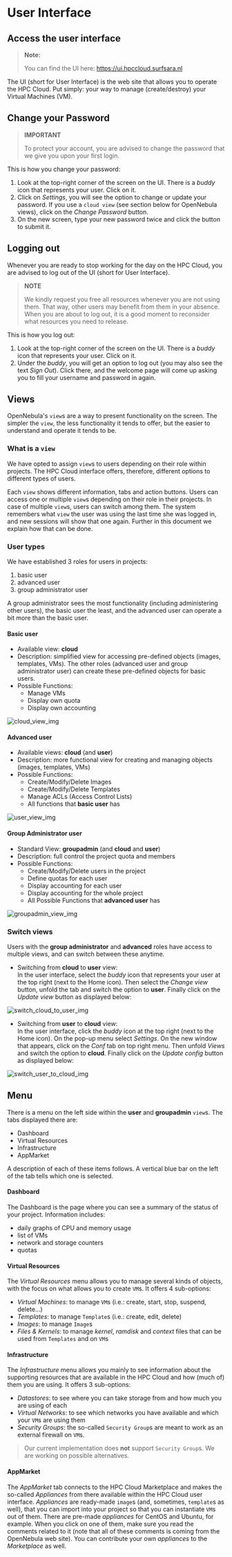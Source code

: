 # User Interface

## Access the user interface
>**Note:**
>
>You can find the UI here: https://ui.hpccloud.surfsara.nl

The UI (short for User Interface) is the web site that allows you to operate the HPC Cloud. Put simply: your way to manage (create/destroy) your Virtual Machines (VM). 

## Change your Password
> **IMPORTANT**
>
>To protect your account, you are advised to change the password that we give you upon your first login. 

This is how you change your password:

1. Look at the top-right corner of the screen on the UI. There is a _buddy_ icon that represents your user. Click on it.
2. Click on _Settings_, you will see the option to change or update your password. If you use a `cloud view` (see section below for OpenNebula views), click on the _Change Password_ button.
3. On the new screen, type your new password twice and click the button to submit it.

## Logging out

Whenever you are ready to stop working for the day on the HPC Cloud, you are advised to log out of the UI (short for User Interface).

> **NOTE**
>
> We kindly request you free all resources whenever you are not using them. That way, other users may benefit from them in your absence. When you are about to log out, it is a good moment to reconsider what resources you need to release.

This is how you log out:

1. Look at the top-right corner of the screen on the UI. There is a _buddy_ icon that represents your user. Click on it.
2. Under the _buddy_, you will get an option to log out (you may also see the text _Sign Out_). Click there, and the welcome page will come up asking you to fill your username and password in again.

## Views 
OpenNebula's `view`s are a way to present functionality on the screen. The simpler the `view`, the less functionality it tends to offer, but the easier to understand and operate it tends to be. 

### What is a `view`

We have opted to assign `view`s to users depending on their role within projects. The HPC Cloud interface offers, therefore, different options to different types of users. 

Each `view` shows different information, tabs and action buttons. Users can access one or multiple `view`s depending on their role in their projects. In case of multiple `view`s, users can switch among them. The system remembers what `view` the user was using the last time she was logged in, and new sessions will show that one again. Further in this document we explain how that can be done.

### User types
We have established 3 roles for users in projects:

1. basic user
2. advanced user
3. group administrator user

A group administrator sees the most functionality (including administering other users), the basic user the least, and the advanced user can operate a bit more than the basic user.

#### Basic user
* Available view: **cloud**
* Description: simplified view for accessing pre-defined objects (images, templates, VMs). The other roles (advanced user and group administrator user) can create these pre-defined objects for basic users. 
* Possible Functions: 
  * Manage VMs
  * Display own quota
  * Display own accounting
  
![cloud_view_img](https://doc.hpccloud.surfsara.nl/oortdoc/docs/raw/master/images/cloud_view.png)

#### Advanced user   
* Available views: **cloud** (and **user**)
* Description: more functional view for creating and managing objects (images, templates, VMs) 
* Possible Functions: 
  * Create/Modify/Delete Images
  * Create/Modify/Delete Templates
  * Manage ACLs (Access Control Lists)
  * All functions that **basic user** has
  
![user_view_img](https://doc.hpccloud.surfsara.nl/oortdoc/docs/raw/master/images/user_view.png) 

#### Group Administrator user 
* Standard View: **groupadmin** (and **cloud** and **user**)
* Description: full control the project quota and members
* Possible Functions: 
  * Create/Modify/Delete users in the project
  * Define quotas for each user
  * Display accounting for each user
  * Display accounting for the whole project
  * All Possible Functions that **advanced user** has

![groupadmin_view_img](https://doc.hpccloud.surfsara.nl/oortdoc/docs/raw/master/images/groupadmin_view.png) 

### Switch views
Users with the **group administrator** and **advanced** roles have access to multiple views, and can switch between these anytime. 

* Switching from **cloud** to **user** view:  
In the user interface, select the _buddy_ icon that represents your user at the top right (next to the Home icon). Then select the _Change view_ button, unfold the tab and switch the option to **user**. Finally click on the _Update view_ button as displayed below:

![switch_cloud_to_user_img](https://doc.hpccloud.surfsara.nl/oortdoc/docs/raw/master/images/switch_to_user_view.png) 

* Switching from **user** to **cloud** view:  
In the user interface, click the _buddy_ icon at the top right (next to the Home icon). On the pop-up menu select _Settings_. On the new window that appears, click on the _Conf_ tab on top right menu. Then unfold _Views_ and switch the option to **cloud**. Finally click on the _Update config_ button as displayed below:

![switch_user_to_cloud_img](https://doc.hpccloud.surfsara.nl/oortdoc/docs/raw/master/images/switch_to_cloud_view.png)  

## Menu

There is a menu on the left side within the **user** and **groupadmin** `view`s. The tabs displayed there are:
* Dashboard
* Virtual Resources
* Infrastructure
* AppMarket

A description of each of these items follows. A vertical blue bar on the left of the tab tells which one is selected.

#### Dashboard
The Dashboard is the page where you can see a summary of the status of your project. Information includes:
* daily graphs of CPU and memory usage
* list of VMs
* network and storage counters
* quotas

#### Virtual Resources
The _Virtual Resources_ menu allows you to manage several kinds of objects, with the focus on what allows you to create `VM`s. It offers 4 sub-options:
* _Virtual Machines_: to manage `VM`s (i.e.: create, start, stop, suspend, delete...)
* _Templates_: to manage `Template`s (i.e.: create, edit, delete) 
* _Images_: to manage `Image`s
* _Files & Kernels_: to manage _kernel_, _ramdisk_ and _context_ files that can be used from `Templates` and on `VM`s

#### Infrastructure
The _Infrastructure_ menu allows you mainly to see information about the supporting resources that are available in the HPC Cloud and how (much of) them you are using. It offers 3 sub-options:
* _Datastores_: to see where you can take storage from and how much you are using of each
* _Virtual Networks_: to see which networks you have available and which your `VM`s are using them 
* _Security Groups_: the so-called `Security Group`s are meant to work as an external firewall on `VM`s. 
> Our current implementation does **not** support `Security Group`s. We are working on possible alternatives. 

#### AppMarket
The _AppMarket_ tab connects to the HPC Cloud Marketplace and makes the so-called _Appliances_ from there available within the HPC Cloud user interface. _Appliances_ are ready-made `image`s (and, sometimes, `template`s as well), that you can import into your project so that you can instantiate `VM`s out of them. There are pre-made _appliances_ for CentOS and Ubuntu, for example. When you click on one of them, make sure you read the comments related to it (note that all of these comments is coming from the OpenNebula web site). You can contribute your own _appliances_ to the _Marketplace_ as well.